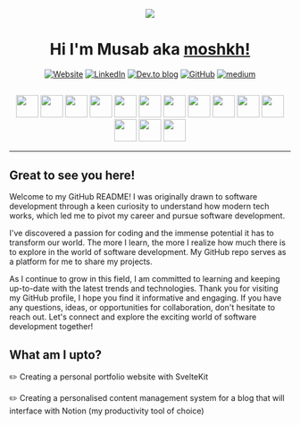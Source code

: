 <p align="center">
<img src="https://media.giphy.com/media/v1.Y2lkPTc5MGI3NjExNWI4Zjg0OGEwZGY0MDNhNTlhNTAyMDlkZDc1NzFlNzI1ZWU0MGVjYyZjdD1n/hT3YBpxiA8oWXx4V9K/giphy.gif" />
</p>

<h1 align="center">Hi I'm Musab aka <a href="https://github.com/moshkh">moshkh!</a></h1>

<div align="center">
<a href="https://www.musabhussain.com"><img src="https://img.shields.io/badge/website-000000?style=for-the-badge&logo=About&logoColor=white" alt="Website"></a>
<a href="https://www.linkedin.com/in/musabhussain/"><img src="https://img.shields.io/badge/LinkedIn-0077B5?color=black&style=for-the-badge&logo=linkedin&logoColor=white" alt="LinkedIn"></a>
<a href="https://dev.to/moshkh"><img src="https://img.shields.io/badge/dev.to-0A0A0A?color=black&style=for-the-badge&logo=dev.to&logoColor=white" alt="Dev.to blog"></a>
<a href="https://github.com/moshkh?tab=repositories"><img src="https://img.shields.io/badge/GitHub-000000?style=for-the-badge&logo=GitHub&logoColor=white" alt="GitHub"></a>
<a href="https://medium.com/@musab.h">
<img src="https://img.shields.io/badge/Medium-12100E?color=black&style=for-the-badge&logo=medium&logoColor=white" alt="medium"></a>
</div>
<h2 align="center"></h2>

<p align="center" float="left">
<img src="https://user-images.githubusercontent.com/25181517/117447155-6a868a00-af3d-11eb-9cfe-245df15c9f3f.png" height="40">
<img src="https://user-images.githubusercontent.com/25181517/183568594-85e280a7-0d7e-4d1a-9028-c8c2209e073c.png" height="40">
<img src="https://user-images.githubusercontent.com/25181517/183859966-a3462d8d-1bc7-4880-b353-e2cbed900ed6.png" height="40">
<img src="https://user-images.githubusercontent.com/25181517/187955005-f4ca6f1a-e727-497b-b81b-93fb9726268e.png" height="40">
<img src="https://user-images.githubusercontent.com/25181517/183423507-c056a6f9-1ba8-4312-a350-19bcbc5a8697.png" height="40">
<img src="https://user-images.githubusercontent.com/25181517/184117132-9e89a93b-65fb-47c3-91e7-7d0f99e7c066.png" height="40">
<img src="https://user-images.githubusercontent.com/25181517/183423775-2276e25d-d43d-4e58-890b-edbc88e915f7.png" height="40">
<img src="https://user-images.githubusercontent.com/25181517/192158954-f88b5814-d510-4564-b285-dff7d6400dad.png" height="40">
<img src="https://user-images.githubusercontent.com/25181517/183898674-75a4a1b1-f960-4ea9-abcb-637170a00a75.png" height="40">
<img src="https://user-images.githubusercontent.com/25181517/202896760-337261ed-ee92-4979-84c4-d4b829c7355d.png" height="40">
<img src="https://user-images.githubusercontent.com/25181517/183897015-94a058a6-b86e-4e42-a37f-bf92061753e5.png" height="40">
<img src="https://user-images.githubusercontent.com/25181517/117208740-bfb78400-adf5-11eb-97bb-09072b6bedfc.png" height="40">
<img src="https://user-images.githubusercontent.com/25181517/182884177-d48a8579-2cd0-447a-b9a6-ffc7cb02560e.png" height="40">
<img src="https://user-images.githubusercontent.com/25181517/183896132-54262f2e-6d98-41e3-8888-e40ab5a17326.png" height="40">
</p>
  
---

## Great to see you here!

Welcome to my GitHub README! I was originally drawn to software development through a keen curiosity to understand how modern tech works, which led me to pivot my career and pursue software development.

I've discovered a passion for coding and the immense potential it has to transform our world. The more I learn, the more I realize how much there is to explore in the world of software development. My GitHub repo serves as a platform for me to share my projects.

As I continue to grow in this field, I am committed to learning and keeping up-to-date with the latest trends and technologies. Thank you for visiting my GitHub profile, I hope you find it informative and engaging. If you have any questions, ideas, or opportunities for collaboration, don't hesitate to reach out. Let's connect and explore the exciting world of software development together!


## What am I upto?

:pencil2: Creating a personal portfolio website with SvelteKit

:pencil2: Creating a personalised content management system for a blog that will interface with Notion (my productivity tool of choice)


<!-- ## GitHub stats

<img height="180em" src="https://github-readme-stats.vercel.app/api?username=moshkh&show_icons=true&hide_border=true&&count_private=true&include_all_commits=true" /> -->

<!---
moshkh/moshkh is a ✨ special ✨ repository because its `README.md` (this file) appears on your GitHub profile.
You can click the Preview link to take a look at your changes.
--->
